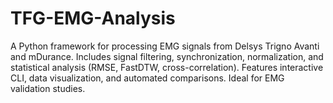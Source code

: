 # TFG-EMG-Analysis
A Python framework for processing EMG signals from Delsys Trigno Avanti and mDurance. Includes signal filtering, synchronization, normalization, and statistical analysis (RMSE, FastDTW, cross-correlation). Features interactive CLI, data visualization, and automated comparisons. Ideal for EMG validation studies.
